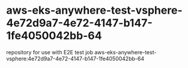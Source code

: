 # aws-eks-anywhere-test-vsphere-4e72d9a7-4e72-4147-b147-1fe4050042bb-64
repository for use with E2E test job aws-eks-anywhere-test-vsphere:4e72d9a7-4e72-4147-b147-1fe4050042bb-64

